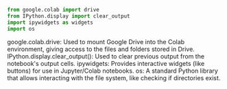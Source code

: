 ```python
from google.colab import drive
from IPython.display import clear_output
import ipywidgets as widgets
import os
```

google.colab.drive: Used to mount Google Drive into the Colab environment, giving access to the files and folders stored in Drive.
IPython.display.clear_output(): Used to clear previous output from the notebook's output cells.
ipywidgets: Provides interactive widgets (like buttons) for use in Jupyter/Colab notebooks.
os: A standard Python library that allows interacting with the file system, like checking if directories exist.
